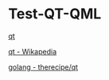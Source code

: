 # Test-QT-QML


[qt](https://www.qt.io/)

[qt - Wikapedia](https://en.wikipedia.org/wiki/Qt_(software))

[golang - therecipe/qt](https://github.com/therecipe/qt)
